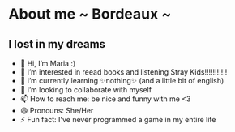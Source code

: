 # About me ~ **Bordeaux** ~
## I lost in my dreams
- 👋 Hi, I’m Maria :)
- 👀 I’m interested in reead books and listening Stray Kids!!!!!!!!!!!
- 🌱 I’m currently learning ✨nothing✨ (and a little bit of english)
- 💞️ I’m looking to collaborate with myself
- 📫 How to reach me: be nice and funny with me <3
- 😄 Pronouns: She/Her
- ⚡ Fun fact: I've never programmed a game in my entire life

<!---
bordeaux0/bordeaux0 is a ✨ special ✨ repository because its `README.md` (this file) appears on your GitHub profile.
You can click the Preview link to take a look at your changes.
--->
